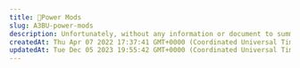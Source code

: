 ```yaml
---
title: 🔋Power Mods
slug: A3BU-power-mods
description: Unfortunately, without any information or document to summarize, it is not possible to provide a short SEO description. Please provide the necessary details so that an accurate and effective SEO description can be generated.
createdAt: Thu Apr 07 2022 17:37:41 GMT+0000 (Coordinated Universal Time)
updatedAt: Tue Dec 05 2023 19:55:42 GMT+0000 (Coordinated Universal Time)
---
```


